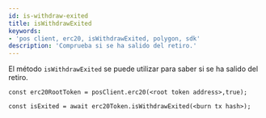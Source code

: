 ```yaml
---
id: is-withdraw-exited
title: isWithdrawExited
keywords:
- 'pos client, erc20, isWithdrawExited, polygon, sdk'
description: 'Comprueba si se ha salido del retiro.'
---
```


El método `isWithdrawExited` se puede utilizar para saber si se ha salido del retiro.

```
const erc20RootToken = posClient.erc20(<root token address>,true);

const isExited = await erc20Token.isWithdrawExited(<burn tx hash>);
```
